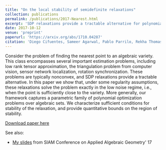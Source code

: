 ```yaml
---
title: "On the local stability of semidefinite relaxations"
collection: publications
permalink: /publications/2017-Nearest.html
excerpt: 'SDP relaxations provide a tractable alternative for polynomial optimization problems. We study sufficient conditions for stability of these relaxations.'
date: 2017-10-12
venue: 'preprint'
paperurl: 'https://arxiv.org/abs/1710.04287'
citation: 'Diego Cifuentes, Sameer Agarwal, Pablo Parrilo, Rekha Thomas (2017). &quot;On the local stability of semidefinite relaxations.&quot; <i>arXiv:1710.04287</i>.'
---
```

Consider the problem of finding the nearest point to an algebraic variety.
This class encompasses several important estimation problems, including low rank tensor approximation, the triangulation problem from computer vision, sensor network localization, rotation synchronization.
These problems are typically nonconvex, and SDP relaxations provide a tractable alternative.
In this paper we show that, under some regularity assumptions, these relaxations solve the problem exactly in the low noise regime, i.e., when the point is sufficiently close to the variety.
More generally, our framework captures a parametric family of polynomial optimization problems over algebraic sets. 
We characterize sufficient conditions for stability of the relaxation, and provide quantitative bounds on the region of stability.

[Download paper here](https://arxiv.org/abs/1710.04287)

See also:

* [My slides](../talks/Nearest.html) from SIAM Conference on Applied Algebraic Geometry' 17
